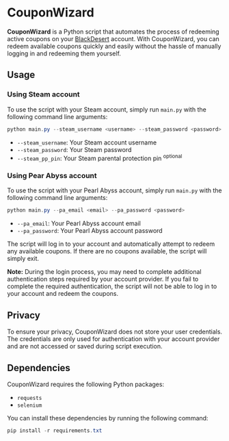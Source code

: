 # CouponWizard

**CouponWizard** is a Python script that automates the process of redeeming active coupons on your [BlackDesert](https://www.naeu.playblackdesert.com) account. With CouponWizard, you can redeem available coupons quickly and easily without the hassle of manually logging in and redeeming them yourself.

## Usage

### Using Steam account

To use the script with your Steam account, simply run `main.py` with the following command line arguments:

```powershell
python main.py --steam_username <username> --steam_password <password> [--steam_pp_pin <pin>]
```

- `--steam_username`: Your Steam account username
- `--steam_password`: Your Steam password
- `--steam_pp_pin`: Your Steam parental protection pin <sup>optional</sup>

### Using Pear Abyss account

To use the script with your Pearl Abyss account, simply run `main.py` with the following command line arguments:

```powershell
python main.py --pa_email <email> --pa_password <password>
```

- `--pa_email`: Your Pearl Abyss account email
- `--pa_password`: Your Pearl Abyss account password

The script will log in to your account and automatically attempt to redeem any available coupons. If there are no coupons available, the script will simply exit.

**Note:** During the login process, you may need to complete additional authentication steps required by your account provider. If you fail to complete the required authentication, the script will not be able to log in to your account and redeem the coupons.

## Privacy

To ensure your privacy, CouponWizard does not store your user credentials. The credentials are only used for authentication with your account provider and are not accessed or saved during script execution.

## Dependencies

CouponWizard requires the following Python packages:

- `requests`
- `selenium`

You can install these dependencies by running the following command:

```powershell
pip install -r requirements.txt
```
